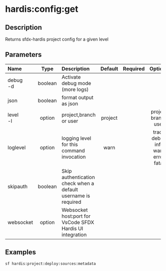 <!-- This file has been generated with command 'sf hardis:doc:plugin:generate'. Please do not update it manually or it may be overwritten -->
# hardis:config:get

## Description

Returns sfdx-hardis project config for a given level

## Parameters

| Name         |  Type   | Description                                                   | Default | Required |                        Options                        |
|:-------------|:-------:|:--------------------------------------------------------------|:-------:|:--------:|:-----------------------------------------------------:|
| debug<br/>-d | boolean | Activate debug mode (more logs)                               |         |          |                                                       |
| json         | boolean | format output as json                                         |         |          |                                                       |
| level<br/>-l | option  | project,branch or user                                        | project |          |              project<br/>branch<br/>user              |
| loglevel     | option  | logging level for this command invocation                     |  warn   |          | trace<br/>debug<br/>info<br/>warn<br/>error<br/>fatal |
| skipauth     | boolean | Skip authentication check when a default username is required |         |          |                                                       |
| websocket    | option  | Websocket host:port for VsCode SFDX Hardis UI integration     |         |          |                                                       |

## Examples

```shell
sf hardis:project:deploy:sources:metadata
```


